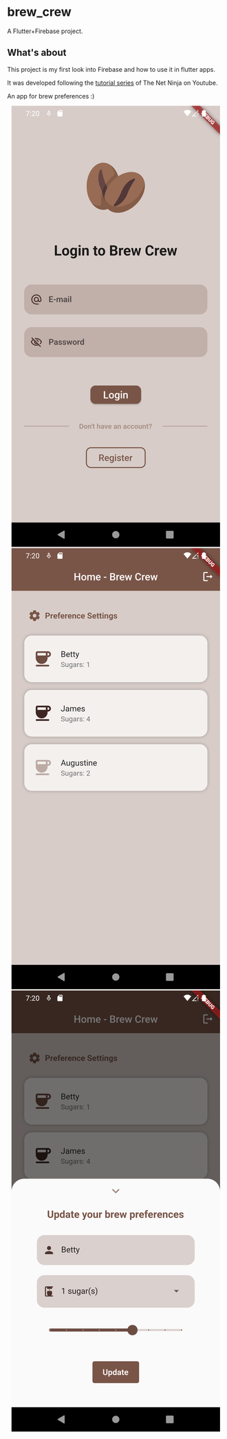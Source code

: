 # brew_crew

A Flutter+Firebase project.

## What's about

This project is my first look into Firebase and how to use it in flutter apps.

It was developed following the [tutorial series](https://youtube.com/playlist?list=PL4cUxeGkcC9j--TKIdkb3ISfRbJeJYQwC) of The Net Ninja on Youtube.

An app for brew preferences :)

<div align="center">
  <img src="https://github.com/yanna-torres/brew_crew/blob/master/login.png">
  <img src="https://github.com/yanna-torres/brew_crew/blob/master/home.png">
  <img src="https://github.com/yanna-torres/brew_crew/blob/master/preferences.png">
</div>
